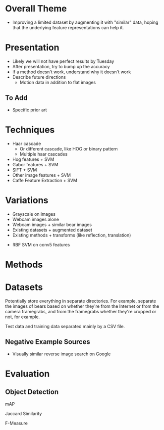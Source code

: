 
# Overall Theme

* Improving a limited dataset by augmenting it with "similar" data, hoping that the underlying feature representations can help it. 

# Presentation

* Likely we will not have perfect results by Tuesday
* After presentation, try to bump up the accuracy
* If a method doesn't work, understand why it doesn't work
* Describe future directions
    - Motion data in addition to flat images

## To Add

* Specific prior art

# Techniques

* Haar cascade
    - Or different cascade, like HOG or binary pattern
    - Multiple haar cascades
* Hog features + SVM
* Gabor features + SVM
* SIFT + SVM
* Other image features + SVM
* Caffe Feature Extraction + SVM

# Variations

* Grayscale on images
* Webcam images alone
* Webcam images + similar bear images
* Existing datasets + augmented dataset
* Existing methods + transforms (like reflection, translation) 

+ RBF SVM on conv5 features

# Methods



# Datasets

Potentially store everything in separate directories. 
For example, separate the images of bears based on whether they're from the Internet or from the camera framegrabs, and from the framegrabs whether they're cropped or not, for example.

Test data and training data separated mainly by a CSV file.

## Negative Example Sources

* Visually similar reverse image search on Google

# Evaluation

## Object Detection

mAP

Jaccard Similarity

F-Measure
